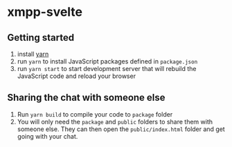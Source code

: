# xmpp-svelte

## Getting started

1. install [yarn](https://yarnpkg.com)
2. run `yarn` to install JavaScript packages defined in `package.json`
3. run `yarn start` to start development server that will rebuild the JavaScript code and reload your browser

## Sharing the chat with someone else

1. Run `yarn build` to compile your code to `package` folder
2. You will only need the `package` and `public` folders to share them with someone else. They can then open the `public/index.html` folder and get going with your chat.
